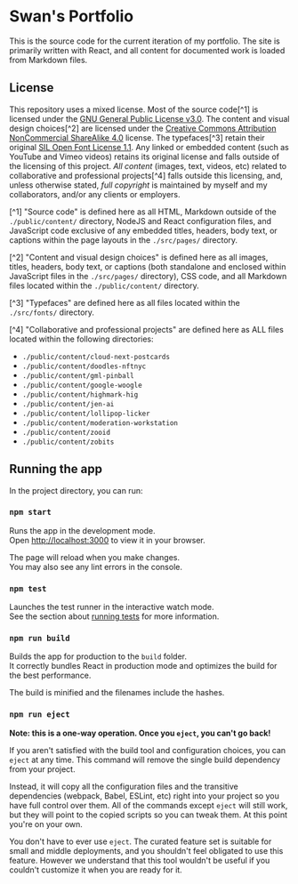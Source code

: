 # Swan's Portfolio

This is the source code for the current iteration of my portfolio. The site is primarily written with React, and all content for documented work is loaded from Markdown files.

## License

This repository uses a mixed license. Most of the source code[^1] is licensed under the [GNU General Public License v3.0](https://www.gnu.org/licenses/gpl-3.0.en.html). The content and visual design choices[^2] are licensed under the [Creative Commons Attribution NonCommercial ShareAlike 4.0](https://creativecommons.org/licenses/by-nc-sa/4.0/) license. The typefaces[^3] retain their original [SIL Open Font License 1.1](https://scripts.sil.org/cms/scripts/page.php?item_id=OFL_web). Any linked or embedded content (such as YouTube and Vimeo videos) retains its original license and falls outside of the licensing of this project. _All content_ (images, text, videos, etc) related to collaborative and professional projects[^4] falls outside this licensing, and, unless otherwise stated, _full copyright_ is maintained by myself and my collaborators, and/or any clients or employers.

[^1] "Source code" is defined here as all HTML, Markdown outside of the `./public/content/` directory, NodeJS and React configuration files, and JavaScript code exclusive of any embedded titles, headers, body text, or captions within the page layouts in the `./src/pages/` directory.

[^2] "Content and visual design choices" is defined here as all images, titles, headers, body text, or captions (both standalone and enclosed within JavaScript files in the `./src/pages/` directory), CSS code, and all Markdown files located within the `./public/content/` directory.

[^3] "Typefaces" are defined here as all files located within the `./src/fonts/` directory.

[^4] "Collaborative and professional projects" are defined here as ALL files located within the following directories:
- `./public/content/cloud-next-postcards`
- `./public/content/doodles-nftnyc`
- `./public/content/gml-pinball`
- `./public/content/google-woogle`
- `./public/content/highmark-hig`
- `./public/content/jen-ai`
- `./public/content/lollipop-licker`
- `./public/content/moderation-workstation`
- `./public/content/zooid`
- `./public/content/zobits`

## Running the app

In the project directory, you can run:

### `npm start`

Runs the app in the development mode.\
Open [http://localhost:3000](http://localhost:3000) to view it in your browser.

The page will reload when you make changes.\
You may also see any lint errors in the console.

### `npm test`

Launches the test runner in the interactive watch mode.\
See the section about [running tests](https://facebook.github.io/create-react-app/docs/running-tests) for more information.

### `npm run build`

Builds the app for production to the `build` folder.\
It correctly bundles React in production mode and optimizes the build for the best performance.

The build is minified and the filenames include the hashes.

### `npm run eject`

**Note: this is a one-way operation. Once you `eject`, you can't go back!**

If you aren't satisfied with the build tool and configuration choices, you can `eject` at any time. This command will remove the single build dependency from your project.

Instead, it will copy all the configuration files and the transitive dependencies (webpack, Babel, ESLint, etc) right into your project so you have full control over them. All of the commands except `eject` will still work, but they will point to the copied scripts so you can tweak them. At this point you're on your own.

You don't have to ever use `eject`. The curated feature set is suitable for small and middle deployments, and you shouldn't feel obligated to use this feature. However we understand that this tool wouldn't be useful if you couldn't customize it when you are ready for it.